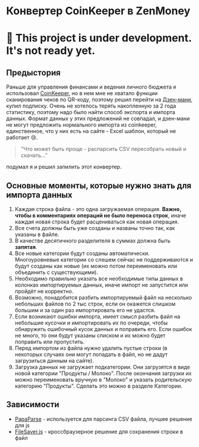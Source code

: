 # Конвертер CoinKeeper в ZenMoney

# 🚧 This project is under development. It's not ready yet.

## Предыстория

Раньше для управления финансами и ведения личного бюджета я использовал [CoinKeeper](https://coinkeeper.me/), но в нем мне не хватало функции сканирования чеков по QR-коду, поэтому решил перейти на [Дзен-мани](https://zenmoney.ru/), купил подписку. Очень не хотелось терять накопленную за 2 года статистику, поэтому надо было найти способ экспорта и импорта данных. Формат данных у этих предложений не совпадал, и дзен-мани не могут предложить нормального импорта из coinkeeper, единственное, что у них есть на сайте - Excel шаблон, который не работает 😢. 
> "Что может быть проще - распарсить CSV пересобрать новый и скачать..."  

подумал я и решил запилить этот конвертер.

## Основные моменты, которые нужно знать для импорта данных
1. Каждая строка файла - это одна загружаемая операция. **Важно, чтобы в комментариях операций не было переноса строк**, иначе каждая новая строка будет расцениваться как новая операция.
1. Все счета должны быть уже созданы и названы точно так, как указаны в файле.
1. В качестве десятичного разделителя в суммах должна быть **запятая**.
1. Все новые категории будут созданы автоматически. Многоуровневые категории со слешем сейчас не поддерживаются и будут созданы как новые (их можно потом переименовать или объединить с существующими). 
1. Необходимо правильно указать все необходимые типы данных в колонках импортируемых данных, иначе импорт не запустится или пройдёт не корректно.
1. Возможно, понадобится разбить импортируемый файл на несколько небольших файлов по 2 тыс строк, если он окажется слишком большим и за один раз импортировать его не удастся. 
1. Если возникают ошибки импорта, имеет смысл разбить файл на небольшие кусочки и импортировать их по очереди, чтобы обнаружить ошибочный кусок данных и поправить его. Если ошибок не много, то они будут указаны списком и их можно будет поправить или пропустить.
1. Перед импортом из файла нужно удалить пустые строки (в некоторых случаях они могут попадать в файл, но не дадут загрузиться данным на сайте).
1. Загрузка данных не загружает подкатегории. Они загрузятся в виде новой категории "Продукты / Молоко". После окончания загрузки их можно переименовать вручную в "Молоко" и указать родительскую категорию "Продукты". Сделать это можно в разделе Категории.

## Зависимости
* [PapaParse](https://github.com/mholt/PapaParse) - используется для парсинга CSV файла, лучшее решение для js
* [FileSaver.js](https://github.com/eligrey/FileSaver.js/) - кроссбраузерное решение для сохранения строки в файл
